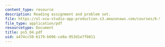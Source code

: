 ```yaml
---
content_type: resource
description: Reading assignment and problem set.
file: https://ol-ocw-studio-app-production.s3.amazonaws.com/courses/6-541j-speech-communication-spring-2004/a474cc506179b696ce8a953d1e7fb011_ps5_04.pdf
file_type: application/pdf
resourcetype: Document
title: ps5_04.pdf
uid: a474cc50-6179-b696-ce8a-953d1e7fb011
---
```

